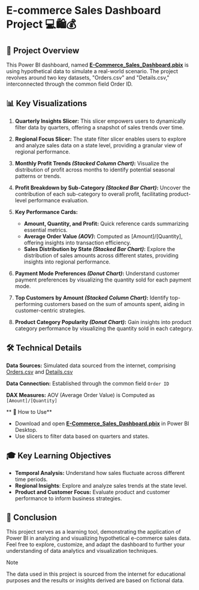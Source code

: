 # E-commerce Sales Dashboard Project 💻🛍️💰

## 📝 Project Overview
This Power BI dashboard, named **[E-Commerce_Sales_Dashboard.pbix](E-Commerce_Sales_Dashboard.pbix)**  is using hypothetical data to simulate a real-world scenario. 
The project revolves around two key datasets, "Orders.csv" and "Details.csv," interconnected through the common field Order ID.

## 📊 Key Visualizations

1. **Quarterly Insights Slicer:**  This slicer empowers users to dynamically filter data by quarters, offering a snapshot of sales trends over time.

2. **Regional Focus Slicer:**  The state filter slicer enables users to explore and analyze sales data on a state level, providing a granular view of regional performance.

3. **Monthly Profit Trends _(Stacked Column Chart)_:**  Visualize the distribution of profit across months to identify potential seasonal patterns or trends.

4. **Profit Breakdown by Sub-Category _(Stacked Bar Chart)_:**  Uncover the contribution of each sub-category to overall profit, facilitating product-level performance evaluation.

5. **Key Performance Cards:**
    - **Amount, Quantity, and Profit:**  Quick reference cards summarizing essential metrics.
    - **Average Order Value _(AOV)_:**  Computed as [Amount]/[Quantity], offering insights into transaction efficiency.
    - **Sales Distribution by State _(Stacked Bar Chart)_:**  Explore the distribution of sales amounts across different states, providing insights into regional performance.

6. **Payment Mode Preferences _(Donut Chart)_:**  Understand customer payment preferences by visualizing the quantity sold for each payment mode.

7. **Top Customers by Amount _(Stacked Column Chart)_:**  Identify top-performing customers based on the sum of amounts spent, aiding in customer-centric strategies.

8. **Product Category Popularity _(Donut Chart)_:**  Gain insights into product category performance by visualizing the quantity sold in each category.


## 🛠️ Technical Details
**Data Sources:**  Simulated data sourced from the internet, comprising [Orders.csv](Orders.csv) and [Details.csv](Details.csv)

**Data Connection:**  Established through the common field `Order ID`

**DAX Measures:**  AOV (Average Order Value) is Computed as `[Amount]/[Quantity]`

** 🤔 How to Use**
- Download and open **[E-Commerce_Sales_Dashboard.pbix](E-Commerce_Sales_Dashboard.pbix)** in Power BI Desktop.
- Use slicers to filter data based on quarters and states.

## 🎓 Key Learning Objectives
- **Temporal Analysis:** Understand how sales fluctuate across different time periods.
- **Regional Insights**: Explore and analyze sales trends at the state level.
- **Product and Customer Focus:** Evaluate product and customer performance to inform business strategies.

## 🧠 Conclusion
This project serves as a learning tool, demonstrating the application of Power BI in analyzing and visualizing hypothetical e-commerce sales data. Feel free to explore, customize, and adapt the dashboard to further your understanding of data analytics and visualization techniques.

> [!NOTE]
>The data used in this project is sourced from the internet for educational purposes and the results or insights derived are based on fictional data.